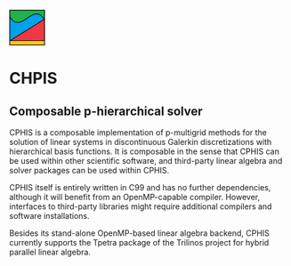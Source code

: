 ![CPHIS icon](cphis.png)

# CHPIS
## Composable p-hierarchical solver

CPHIS is a composable implementation of p-multigrid methods for the
solution of linear systems in discontinuous Galerkin discretizations with
hierarchical basis functions.
It is composable in the sense that CPHIS can be used within other
scientific software, and third-party linear algebra and solver
packages can be used within CPHIS.

CPHIS itself is entirely written in C99 and has no further dependencies,
although it will benefit from an OpenMP-capable compiler.
However, interfaces to third-party libraries might require additional compilers
and software installations.

Besides its stand-alone OpenMP-based linear algebra backend, CPHIS currently
supports the Tpetra package of the Trilinos project for hybrid parallel
linear algebra.

